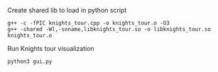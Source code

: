 Create shared lib to load in python script

```
g++ -c -fPIC knights_tour.cpp -o knights_tour.o -O3
g++ -shared -Wl,-soname,libknights_tour.so -o libknights_tour.so knights_tour.o
```

Run Knights tour visualization

`python3 gui.py`